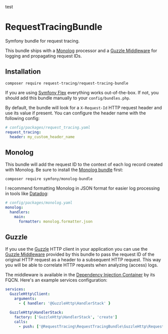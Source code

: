 test

# RequestTracingBundle

Symfony bundle for request tracing.

This bundle ships with a [Monolog] processor and a [Guzzle Middleware] for
logging and propagating request IDs.

## Installation

```
composer require request-tracing/request-tracing-bundle
```

If you are using [Symfony Flex] everything works out-of-the-box.
If not, you should add this bundle manually to your `config/bundles.php`.

By default, the bundle will look for a `X-Request-Id` HTTP request header and use its value if present.
You can configure the header name with the following config:

```yaml
# config/packages/request_tracing.yaml
request_tracing:
  header: my_custom_header_name
```

## Monolog

This bundle will add the request ID to the context of each log record created with Monolog.
Be sure to install the [Monolog bundle] first:

```
composer require symfony/monolog-bundle
```

I recommend formatting Monolog in JSON format for easier log processing in tools like [Datadog]:

```yaml
# config/packages/monolog.yaml
monolog:
  handlers:
    main:
      formatter: monolog.formatter.json
```

## Guzzle

If you use the [Guzzle] HTTP client in your application you can use the [Guzzle Middleware] provided by this
bundle to pass the request ID of the original HTTP request as a header to a subsequent HTTP request.
This way you will be able to correlate HTTP requests when analyzing (access) logs.

The middleware is available in the [Dependency Injection Container] by its FQCN.
Here's an example services configuration:

```yaml
services:
  GuzzleHttp\Client:
    arguments:
      - { handler: '@GuzzleHttp\HandlerStack' }

  GuzzleHttp\HandlerStack:
    factory: ['GuzzleHttp\HandlerStack', 'create']
    calls:
      - push: ['@RequestTracing\RequestTracingBundle\GuzzleHttp\RequestIdMiddleware']
```

[Guzzle]: https://docs.guzzlephp.org/en/stable/index.html
[Guzzle Middleware]: https://docs.guzzlephp.org/en/stable/handlers-and-middleware.html#middleware
[Datadog]: https://www.datadoghq.com/
[Monolog]: https://github.com/Seldaek/monolog
[Monolog bundle]: https://symfony.com/doc/current/logging.html#monolog
[Symfony Flex]: https://github.com/symfony/flex
[Dependency Injection Container]: https://symfony.com/doc/current/components/dependency_injection.html

